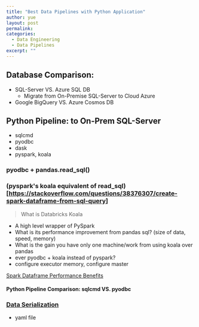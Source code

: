 ```yaml
---
title: "Best Data Pipelines with Python Application"
author: yue
layout: post
permalink:
categories:
  - Data Engineering
  - Data Pipelines
excerpt: ""
---
```


## Database Comparison: 
- SQL-Server VS. Azure SQL DB
  - Migrate from On-Premise SQL-Server to Cloud Azure
- Google BigQuery VS. Azure Cosmos DB

## Python Pipeline: to On-Prem SQL-Server
- sqlcmd
- pyodbc 
- dask
- pyspark, koala

### pyodbc + pandas.read_sql()

### (pyspark's koala equivalent of read_sql)[https://stackoverflow.com/questions/38376307/create-spark-dataframe-from-sql-query]
> What is Databricks Koala
  - A high level wrapper of PySpark
  - What is its performance improvement from pandas sql? (size of data, speed, memory)
  - What is the gain you have only one machine/work from using koala over pandas
  - ever pyodbc + koala instead of pyspark?
  - configure executor memory, configure master
  
[Spark Dataframe Performance Benefits](https://www.data4v.com/spark-dataframe-performance-benefits/)

#### Python Pipeline Comparison: sqlcmd VS. pyodbc

### [Data Serialization](https://martin-thoma.com/data-serialization/)

- yaml file

